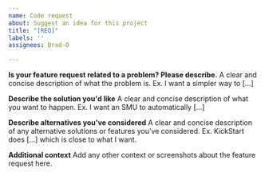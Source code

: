 ```yaml
---
name: Code request
about: Suggest an idea for this project
title: "[REQ]"
labels: ''
assignees: Brad-O

---
```


**Is your feature request related to a problem? Please describe.**
A clear and concise description of what the problem is. Ex. I want a simpler way to [...]

**Describe the solution you'd like**
A clear and concise description of what you want to happen. Ex. I want an SMU to automatically [...]

**Describe alternatives you've considered**
A clear and concise description of any alternative solutions or features you've considered. Ex. KickStart does [...] which is close to what I want.

**Additional context**
Add any other context or screenshots about the feature request here.
